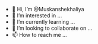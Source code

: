 - 👋 Hi, I’m @Muskanshekhaliya
- 👀 I’m interested in ...
- 🌱 I’m currently learning ...
- 💞️ I’m looking to collaborate on ...
- 📫 How to reach me ...

<!---
Muskanshekhaliya/Muskanshekhaliya is a ✨ special ✨ repository because its `README.md` (this file) appears on your GitHub profile.
You can click the Preview link to take a look at your changes.
--->
